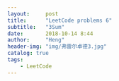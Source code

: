 ```yaml
---
layout:     post
title:      "LeetCode problems 6"
subtitle:   "3Sum"
date:       2018-10-14 8:44
author:     "Heng"
header-img: "img/弗雷尔卓德3.jpg"
catalog: true
tags:
    - LeetCode
---
```

